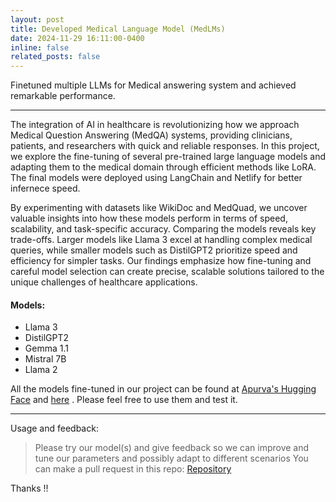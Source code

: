 ```yaml
---
layout: post
title: Developed Medical Language Model (MedLMs)
date: 2024-11-29 16:11:00-0400
inline: false
related_posts: false
---
```


Finetuned multiple LLMs for Medical answering system and achieved remarkable performance.

---

The integration of AI in healthcare is revolutionizing how we approach Medical Question Answering (MedQA) systems, providing clinicians, patients, and researchers with quick and reliable responses. In this project, we explore the fine-tuning of several pre-trained large language models and adapting them to the medical domain through efficient methods like LoRA. The final models were deployed using LangChain and Netlify for better infernece speed.

By experimenting with datasets like WikiDoc and MedQuad, we uncover valuable insights into how these models perform in terms of speed, scalability, and task-specific accuracy. Comparing the models reveals key trade-offs. Larger models like Llama 3 excel at handling complex medical queries, while smaller models such as DistilGPT2 prioritize speed and efficiency for simpler tasks. Our findings emphasize how fine-tuning and careful model selection can create precise, scalable solutions tailored to the unique challenges of healthcare applications.

<!-- Jean shorts raw denim Vice normcore, art party High Life PBR skateboard stumptown vinyl kitsch. Four loko meh 8-bit, tousled banh mi tilde forage Schlitz dreamcatcher twee 3 wolf moon. Chambray asymmetrical paleo salvia, sartorial umami four loko master cleanse drinking vinegar brunch. <a href="https://www.pinterest.com">Pinterest</a> DIY authentic Schlitz, hoodie Intelligentsia butcher trust fund brunch shabby chic Kickstarter forage flexitarian. Direct trade <a href="https://en.wikipedia.org/wiki/Cold-pressed_juice">cold-pressed</a> meggings stumptown plaid, pop-up taxidermy. Hoodie XOXO fingerstache scenester Echo Park. Plaid ugh Wes Anderson, freegan pug selvage fanny pack leggings pickled food truck DIY irony Banksy. -->

#### Models:

<ul>
    <li>Llama 3</li>
    <li>DistilGPT2</li>
    <li>Gemma 1.1</li>
    <li>Mistral 7B</li>
    <li>Llama 2</li>
</ul>

All the models fine-tuned in our project can be found at <a href="https://huggingface.co/Apurva3509">Apurva's Hugging Face</a> and <a href="https://huggingface.co/abhilash2599">here</a> . Please feel free to use them and test it.

---

Usage and feedback:

> Please try our model(s) and give feedback so we can improve and tune our parameters and possibly adapt to different scenarios
> You can make a pull request in this repo: <a href="https://github.com/Apurva3509/MedLMs/pulls">Repository</a>

Thanks !!

